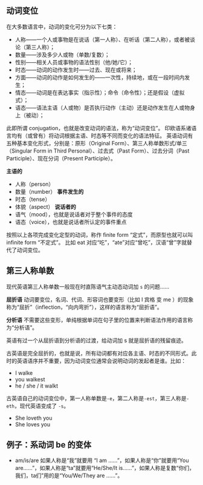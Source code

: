 ## 动词变位
在大多数语言中，动词的变化可分为以下七类：

* 人称——一个人或事物是在说话（第一人称）、在听话（第二人称），或者被谈论（第三人称）；
* 数量——涉及多少人或物（单数/复数）；
* 性别——相关人员或事物的语法性别（他/她/它）；
* 时态——动词的动作发生时——过去、现在或将来；
* 方面——动词的动作是如何发生的——一次性，持续地，或在一段时间内发生；
* 情态——动词是在表达事实（指示性）；命令（命令性）；还是假设（虚拟式）；
* 语态——语法主语（人或物）是否执行动作（主动）还是动作发生在人或物身上（被动）；

此即所谓 conjugation，也就是改变动词的语法，称为“动词变位”。
印欧语系诸语言均有（或曾有）将动词根据主语、时态等不同而变化的语法特征。
英语动词有五种基本变化形式，分别是：原形（Original Form）、第三人称单数形式/单三 （Singular Form in Third Personal）、过去式（Past Form）、过去分词（Past Participle）、现在分词（Present Participle）。

**主语的**
- 人称（person）
- 数量（number）
**事件发生的**
- 时态（tense）
- 体貌（aspect）
**说话者的**
- 语气（mood），也就是说话者对于整个事件的态度
- 语态（voice），也就是说话者所认定的事件重点

按照以上各项完成变化定型的动词，称作 finite form “定式”，而原型也就可以叫 infinite form “不定式”。
比如 eat 对应“吃”，“ate”对应“曾吃”，汉语“曾”字就替代了动词变位。

## 第三人称单数

现代英语第三人称单数一般现在时直陈语气主动态动词加 `s` 的问题……

**屈折语**
动词要变位，名词、代词、形容词也要变形（比如 I 宾格 变 me ）的现象称为“屈折”（inflection，“向内弯折”），这样的语言称为“屈折语”。

**分析语**
不需要这些变形，单纯根据单词在句子里的位置来判断语法作用的语言称为“分析语”。

英语有过一个从屈折语到分析语的过渡，给动词加 s 就是屈折语的残留痕迹。

古英语是完全屈折的，也就是说，所有动词都有对应各主语、时态的不同形式。此时的英语语序并不重要，因为动词变位通常会说明动词的发起者是谁。比如：
- I walke 
- you walkest
- he / she / it walkt

古英语自己的动词变位中，第一人称单数是`-e`，第二人称是`-est`，第三人称是`-eth`，现代英语变成了 `-s`。

- She loveth you
- She loves you

## 例子：系动词 be 的变体

- am/is/are
如果人称是“我”就要用 “I am ……”，如果人称是“你”就要用“You are……”，如果人称是“ta”就要用“He/She/It is……”，如果人称是复数“你们，我们，ta们”用的是“You/We/They are ……”。
